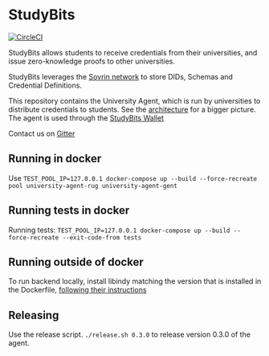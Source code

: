 # StudyBits

[![CircleCI](https://circleci.com/gh/tijn167/StudyBitsClone.svg?style=svg)](https://circleci.com/gh/tijn167/StudyBitsClone)

StudyBits allows students to receive credentials from their universities, and issue zero-knowledge proofs to other universities.

StudyBits leverages the [Sovrin network](https://sovrin.org/) to store DIDs, Schemas and Credential Definitions.

This repository contains the University Agent, which is run by universities to distribute credentials to students. See the [architecture](https://github.com/Quintor/StudyBits/wiki/StudyBits-v0.3-architecture) for a bigger picture.
The agent is used through the [StudyBits Wallet](https://github.com/Quintor/StudyBitsWallet)


Contact us on [Gitter](https://gitter.im/StudyBits/Lobby)

## Running in docker

Use `TEST_POOL_IP=127.0.0.1 docker-compose up --build --force-recreate pool university-agent-rug university-agent-gent` 

## Running tests in docker

Running tests: `TEST_POOL_IP=127.0.0.1 docker-compose up --build --force-recreate --exit-code-from tests`

## Running outside of docker

To run backend locally, install libindy matching the version that is installed in the Dockerfile, [following their instructions](https://github.com/hyperledger/indy-sdk#installing-the-sdk)

## Releasing

Use the release script. `./release.sh 0.3.0` to release version 0.3.0 of the agent.


